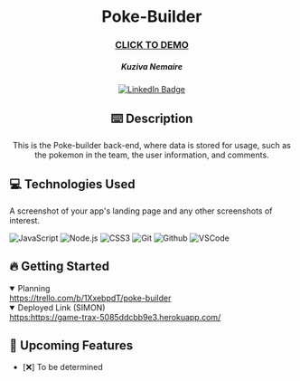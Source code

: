 <div id="header" align="center">

  

</div>

  <div id="description" align="center">

  # Poke-Builder

  ### [CLICK TO DEMO](https://game-trax-5085ddcbb9e3.herokuapp.com/)

  ##### Kuziva Nemaire

  [![LinkedIn Badge](https://img.shields.io/badge/-@kuzivanemaire-blue?style=flat&logo=Linkedin&logoColor=black)](https://www.linkedin.com/in/kuziva-nemaire-4b03a3191/)

  ## :keyboard: Description

 This is the Poke-builder back-end, where data is stored for usage, such as the pokemon in the team, the user information, and comments.
  </div>

  ## :computer: Technologies Used
  A screenshot of your app's landing page and any other screenshots of interest.

  
  ![JavaScript](https://img.shields.io/badge/-JavaScript-05122A?style=flat&logo=javascript)
  ![Node.js](https://img.shields.io/badge/-Node.js-05122A?style=flat&logo=html5)
  ![CSS3](https://img.shields.io/badge/-CSS-05122A?style=flat&logo=css3)
  ![Git](https://img.shields.io/badge/-Git-05122A?style=flat&logo=git)
  ![Github](https://img.shields.io/badge/-GitHub-05122A?style=flat&logo=github)
  ![VSCode](https://img.shields.io/badge/-VS_Code-05122A?style=flat&logo=visualstudio)
  
## :fire: Getting Started


<details open>
 <summary> Planning </summary>
  <a href="https://trello.com/b/1XxebpdT/poke-builder"
    > https://trello.com/b/1XxebpdT/poke-builder </a
  >

</details>

<details open>
  <summary> Deployed Link (SIMON) </summary>
  <a href="https://game-trax-5085ddcbb9e3.herokuapp.com/"
    > https:https://game-trax-5085ddcbb9e3.herokuapp.com/ </a
  >
</details>

## :satellite: Upcoming Features

- [:x:] To be determined
